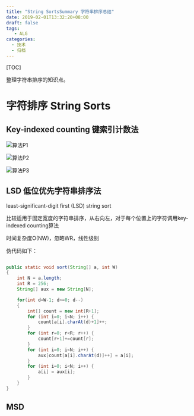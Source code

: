 ```yaml
---
title: "String SortsSummary 字符串排序总结"
date: 2019-02-01T13:32:20+08:00
draft: false
tags: 
   - ALG
categories:
  - 技术
  - 归档
---
```


[TOC]

 整理字符串排序的知识点。

<!--more-->

# 字符排序 String Sorts

## Key-indexed counting 键索引计数法

![算法P1](https://gitee.com/gdhu/prvpic/raw/master/算法P1.png)

![算法P2](https://gitee.com/gdhu/prvpic/raw/master/算法P2.png)

![算法P3](https://gitee.com/gdhu/prvpic/raw/master/算法P3.png)


## LSD 低位优先字符串排序法

least-significant-digit first (LSD) string sort

比较适用于固定宽度的字符串排序，从右向左，对于每个位置上的字符调用key-indexed counting算法

时间复杂度O(NW)，忽略WR，线性级别

伪代码如下：

```java

public static void sort(String[] a, int W)
{
	int N = a.length;
	int R = 256;
	String[] aux = new String[N];

	for(int d=W-1; d>=0; d--)
	{
		int[] count = new int[R+1];
		for (int i=0; i<N; i++) {
			count[a[i].charAt(d)+1]++;
		}
		for (int r=0; r<R; r++) {
			count[r+1]+=count[r];
		}
		for (int i=0; i<N; i++) {
			aux[count[a[i].charAt(d)]++] = a[i];
		}
		for (int i=0; i<N; i++) {
			a[i] = aux[i];
		}
	}
}

```

## MSD




